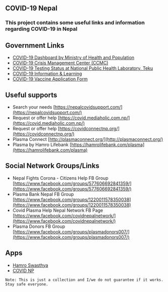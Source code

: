 ## COVID-19 Nepal
### This project contains some useful links and information regarding COVID-19 in Nepal

## Government Links

- [COVID-19 Dashboard by Ministry of Health and Population](https://covid19.mohp.gov.np/)
- [COVID-19 Crisis Management Center (CCMC)](https://ccmc.gov.np/)
- [COVID-19 Testing Status at National Public Health Laboratory, Teku](https://nphl.gov.np/covid19)
- [COVID-19 Information & Learning](https://learning.covid19.gov.np)
- [COVID-19 Vaccine Application Form](http://vaccine.mohp.gov.np)


## Useful supports
- Search your needs [https://nepalcovidsupport.com/](https://nepalcovidsupport.com/) 
- Request or offer help [https://covid.mediaholic.com.np/](https://covid.mediaholic.com.np/)
- Request or offer help [https://covidconnectnp.org/](https://covidconnectnp.org/)
- Plasma Connect [http://plasmaconnect.org/](http://plasmaconnect.org/)
- Plasma by Hamro Lifebank [https://hamrolifebank.com/plasma](https://hamrolifebank.com/plasma)



## Social Network Groups/Links
- Nepal Fights Corona - Citizens Help FB Group [https://www.facebook.com/groups/577606692841359/](https://www.facebook.com/groups/577606692841359/) 
- Plasma Bank Nepal FB Group [https://www.facebook.com/groups/1220011578350038](https://www.facebook.com/groups/1220011578350038) 
- Covid Plasma Help Nepal Network FB Page [https://www.facebook.com/covidnepalnetwork/](https://www.facebook.com/covidnepalnetwork/)
- Plasma Donors FB Group [https://www.facebook.com/groups/plasmadonors007/](https://www.facebook.com/groups/plasmadonors007/)

## Apps
- [Hamro Swasthya](https://play.google.com/store/apps/details?id=np.com.naxa.covid19)
- [COVID NP](https://play.google.com/store/apps/details?id=com.nhrc.healthtrackernepal)

``
Note: This is just a collection and I/we do not guarantee if it works. Stay safe everyone. 
``
